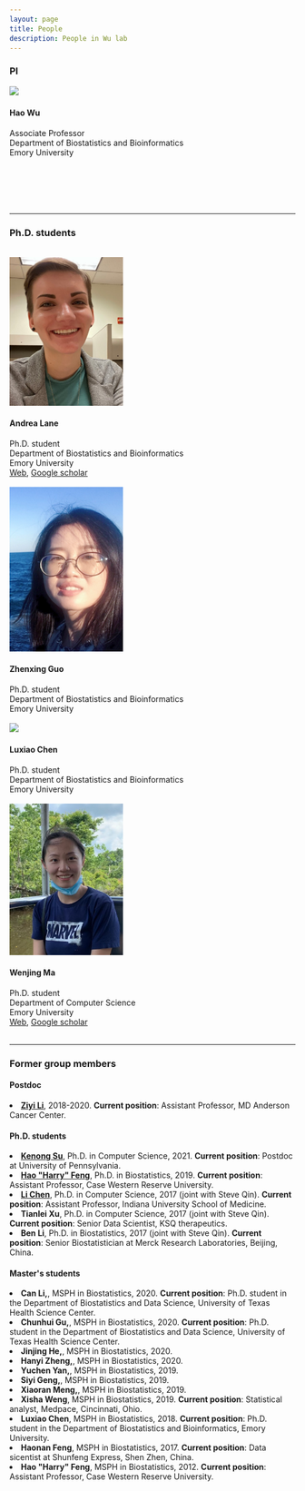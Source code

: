 ```yaml
---
layout: page
title: People
description: People in Wu lab
---
```


<div class="container">

<h3>PI</h3>
<div class="row-fluid">

  <div class="span2">
	<img src="../assets/pics/wu_small.jpg" width="200" /><br />
  </div>
  
  <div class="span5">
   <h4>Hao Wu</h4>
   Associate Professor<br />
   Department of Biostatistics and Bioinformatics<br />
   Emory University<br /><br /><br /><br /><br /><br />
   </div>

</div>
<hr />



<h3>Ph.D. students</h3>
<br />

<!-- Andrea Lane -->
<div class="row-fluid">

  <div class="span2">
    <img src="../assets/pics/AndreaLane.JPG" width="200" /><br />
  </div>

  <div class="span5">
    <h4> Andrea Lane </h4>
    Ph.D. student<br />
    Department of Biostatistics and Bioinformatics <br />
    Emory University<br />
    <a href="https://anlane611.github.io">Web</a>, 
    <a href="https://scholar.google.com/citations?hl=en&view_op=list_works&gmla=AJsN-F5_ROGneHpF0E5CZdYHsbWKUnvne3F-EQEV8bUGPDII1X7ope_eoej0vTBZD_hTlD_XPH4agIWcAfeoW-huEBOzWMwE8A&user=V0I3dHYAAAAJ">Google scholar</a>
  </div>

</div>
<br>




<!-- Zhenxing Guo -->
<div class="row-fluid">

  <div class="span2">
    <img src="../assets/pics/Zhenxing.jpg" width="200" /><br />
  </div>

  <div class="span5">
    <h4> Zhenxing Guo</h4>
    Ph.D. student<br />
    Department of Biostatistics and Bioinformatics <br />
    Emory University<br />
  </div>

</div>
<br>

<!-- Luxiao Chen -->
<div class="row-fluid">

  <div class="span2">
    <img src="../assets/pics/LuxiaoChen.jpg" width="200" /><br />
  </div>

  <div class="span5">
    <h4> Luxiao Chen </h4>
    Ph.D. student<br />
    Department of Biostatistics and Bioinformatics <br />
    Emory University<br />
  </div>
</div>
<br>


<!-- Wenjing Ma -->
<div class="row-fluid">

  <div class="span2">
    <img src="../assets/pics/Wenjing.jpg" width="200" /><br />
  </div>

  <div class="span5">
    <h4>Wenjing Ma</h4>
    Ph.D. student<br />
    Department of Computer Science<br />
   Emory University<br />
   <a href="https://marvinquiet.github.io/">Web</a>, 
    <a href="https://scholar.google.com/citations?user=yQOhaRAAAAAJ&hl=zh-CN">Google scholar</a>
  </div>

</div>
<br>


<hr />

<!-- <h3>Master students</h3> -->

<h3> Former group members </h3>

<h4> Postdoc </h4>
<li> <a href="https://sites.google.com/site/ziyiliemory"><strong>Ziyi Li</strong></a>, 2018-2020. 
<strong>Current position</strong>:
Assistant Professor, MD Anderson Cancer Center. 

<h4> Ph.D. students </h4>
<li><a href="https://transgen.med.upenn.edu/people/kenong-su/"><strong>Kenong Su</strong></a>, Ph.D. in Computer Science, 2021. <strong>Current position</strong>: Postdoc at University of Pennsylvania.
<li><a href="https://sites.google.com/site/haoharryfeng"><strong>Hao "Harry" Feng</strong></a>, Ph.D. in Biostatistics, 2019. <strong>Current position</strong>: Assistant Professor, Case Western Reserve University. 
<li><a href="https://lichen-lab.github.io"><strong>Li Chen</strong></a>, 
Ph.D. in Computer Science, 2017 (joint with Steve Qin). 
<strong>Current position</strong>: Assistant Professor, Indiana University School of Medicine. 
<li><strong>Tianlei Xu</strong>, Ph.D. in Computer Science, 2017 (joint with Steve Qin). 
<strong>Current position</strong>: Senior Data Scientist, KSQ therapeutics. 
<li><strong>Ben Li</strong>, Ph.D. in  Biostatistics, 2017 (joint with Steve Qin). 
<strong>Current position</strong>: Senior Biostatistician at Merck Research Laboratories, Beijing, China.

<h4> Master's students </h4>
<li> <strong> Can Li,</strong>, MSPH in Biostatistics, 2020. 
<strong>Current position</strong>: Ph.D. student in the Department of Biostatistics and Data Science, University of Texas Health Science Center.
<li> <strong> Chunhui Gu,</strong>, MSPH in Biostatistics, 2020. 
<strong>Current position</strong>: Ph.D. student in the Department of Biostatistics and Data Science, University of Texas Health Science Center.
<li> <strong> Jinjing He,</strong>, MSPH in Biostatistics, 2020. 
<li> <strong> Hanyi Zheng,</strong>, MSPH in Biostatistics, 2020. 
<li> <strong>Yuchen Yan,</strong>, MSPH in Biostatistics, 2019. 
<li> <strong>Siyi Geng,</strong>, MSPH in Biostatistics, 2019. 
<li> <strong>Xiaoran Meng,</strong>, MSPH in Biostatistics, 2019. 
<li> <strong>Xisha Weng</strong>, MSPH in Biostatistics, 2019. 
<strong>Current position</strong>: Statistical analyst, Medpace, Cincinnati, Ohio.
<li> <strong>Luxiao Chen</strong>, MSPH in Biostatistics, 2018. 
<strong>Current position</strong>: Ph.D. student in the Department of Biostatistics and Bioinformatics, Emory University. 
<li> <strong>Haonan Feng</strong>, MSPH in Biostatistics, 2017. 
<strong>Current position</strong>: Data sicentist at Shunfeng Express, Shen Zhen, China. 
<li> <strong>Hao "Harry" Feng</strong>, MSPH in Biostatistics, 2012. <strong>Current position</strong>: Assistant Professor, Case Western Reserve University.
